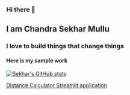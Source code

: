 ### Hi there 👋

## I am Chandra Sekhar Mullu
### I love to build things that change things
#### Here is my sample work

[![Sekhar's GitHub stats](https://github-readme-stats.vercel.app/api?username=iamknownstranger&show_icons=true)](https://github.com/anuraghazra/github-readme-stats)

[Distance Calculator Streamlit application](https://share.streamlit.io/iamknownstranger/distance_calculator/main/app.py "Distance Calculator Streamlit app")

<!--
**iamknownstranger/iamknownstranger** is a ✨ _special_ ✨ repository because its `README.md` (this file) appears on your GitHub profile.

Here are some ideas to get you started:

- 🔭 I’m currently working on ...
- 🌱 I’m currently learning ...
- 👯 I’m looking to collaborate on ...
- 🤔 I’m looking for help with ...
- 💬 Ask me about ...
- 📫 How to reach me: ...
- 😄 Pronouns: ...
- ⚡ Fun fact: ...
-->
